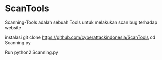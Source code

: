 # ScanTools
Scanning-Tools adalah sebuah Tools untuk melakukan scan bug terhadap website 

instalasi
git clone https://github.com/cyberattackindonesia/ScanTools 
cd Scanning.py

Run
python2 Scanning.py
